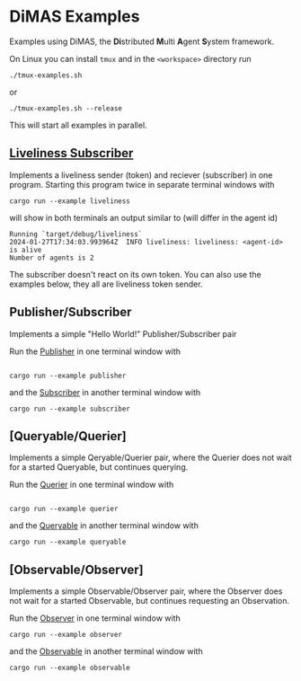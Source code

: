 # DiMAS Examples

Examples using DiMAS, the **Di**stributed **M**ulti **A**gent **S**ystem framework.

On Linux you can install `tmux` and in the `<workspace>` directory run
```shell
./tmux-examples.sh
```
or
```shell
./tmux-examples.sh --release
```
This will start all examples in parallel.

## [Liveliness Subscriber](https://github.com/dimas-fw/dimas/blob/main/dimas/examples/liveliness/main.rs)

Implements a liveliness sender (token) and reciever (subscriber) in one program.
Starting this program twice in separate terminal windows with

```shell
cargo run --example liveliness
```

will show in both terminals an output similar to (will differ in the agent id)

```shell
Running `target/debug/liveliness`
2024-01-27T17:34:03.993964Z  INFO liveliness: liveliness: <agent-id> is alive
Number of agents is 2
```

The subscriber doesn't react on its own token.
You can also use the examples below, they all are liveliness token sender.

## Publisher/Subscriber

Implements a simple "Hello World!" Publisher/Subscriber pair

Run the [Publisher](https://github.com/dimas-fw/dimas/blob/main/dimas/examples/publisher/main.rs)
in one terminal window with

```shell

cargo run --example publisher

```

and the [Subscriber](https://github.com/dimas-fw/dimas/blob/main/dimas/examples/subscriber/main.rs)
in another terminal window with

```shell
cargo run --example subscriber
```

## [Queryable/Querier]

Implements a simple Qeryable/Querier pair, where the Querier does not wait for
a started Queryable, but continues querying.

Run the [Querier](https://github.com/dimas-fw/dimas/blob/main/dimas/examples/querier/main.rs)
in one terminal window with

```shell

cargo run --example querier

```

and the [Queryable](https://github.com/dimas-fw/dimas/blob/main/dimas/examples/queryable/main.rs)
in another terminal window with

```shell
cargo run --example queryable
```

## [Observable/Observer]

Implements a simple Observable/Observer pair, where the Observer does not wait
for a started Observable, but continues requesting an Observation.

Run the [Observer](https://github.com/dimas-fw/dimas/blob/main/dimas/examples/observer/main.rs)
in one terminal window with

```shell
cargo run --example observer
```

and the [Observable](https://github.com/dimas-fw/dimas/blob/main/dimas/examples/observable/main.rs)
in another terminal window with

```shell
cargo run --example observable
```


